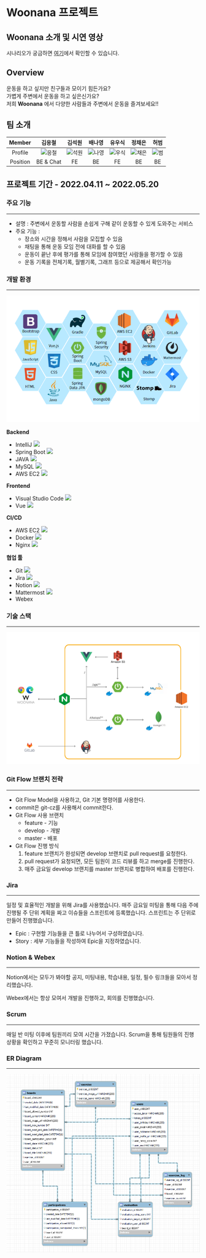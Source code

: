 # Woonana 프로젝트

## Woonana 소개 및 시연 영상

시나리오가 궁금하면 [여기]()에서 확인할 수 있습니다.

## Overview

운동을 하고 싶지만 친구들과 모이기 힘든가요?<br>
가볍게 주변에서 운동을 하고 싶은신가요?<br>
저희 **Woonana** 에서 다양한 사람들과 주변에서 운동을 즐겨보세요!!

## 팀 소개

|  Member  |  김응철   |  김석원   |  배나영   |  유우식   |  정채은   |  허범   |
| :------: | :-------: | :-------: | :-------: | :-------: | :-------: | :-----: |
| Profile  | ![응철]() | ![석원]() | ![나영]() | ![우식]() | ![채은]() | ![범]() |
| Position | BE & Chat |    FE     |    BE     |    FE     |    BE     |   BE    |

## 프로젝트 기간 - 2022.04.11 ~ 2022.05.20

### 주요 기능

---

- 설명 : 주변에서 운동할 사람을 손쉽게 구해 같이 운동할 수 있게 도와주는 서비스
- 주요 기능 :
  - 장소와 시간을 정해서 사람을 모집할 수 있음
  - 채팅을 통해 운동 모임 전에 대화를 할 수 있음
  - 운동이 끝난 후에 평가를 통해 모임에 참여했던 사람들을 평가할 수 있음
  - 운동 기록을 전체기록, 월별기록, 그래프 등으로 제공해서 확인가능

### 개발 환경

---

![기술스택](README.assets/%EA%B8%B0%EC%88%A0%EC%8A%A4%ED%83%9D.png)

**Backend**

- IntelliJ <img src="https://img.shields.io/badge/IntelliJ-000000?style=flat-square&logo=IntelliJIDEA&logoColor=white"/>
- Spring Boot <img src="https://img.shields.io/badge/Spring Boot-6DB33F?style=flat-square&logo=Spring Boot&logoColor=white"/>
- JAVA <img src="https://img.shields.io/badge/Java-007396?style=flat-square&logo=Java&logoColor=white"/>
- MySQL <img src="https://img.shields.io/badge/MySQL-4479A1?style=flat-square&logo=MySQL&logoColor=white"/>
- AWS EC2 <img src="https://img.shields.io/badge/AWS EC2-232F3E?style=flat-square&logo=Amazon AWS&logoColor=white"/>

**Frontend**

- Visual Studio Code <img src="https://img.shields.io/badge/Visual Studio Code-007ACC?style=flat-square&logo=Visual Studio Code&logoColor=white"/>
- Vue <img src="https://img.shields.io/badge/Vue.js-4FC08D?style=flat-square&logo=vue.js&logoColor=black"/>

**CI/CD**

- AWS EC2 <img src="https://img.shields.io/badge/AWS EC2-232F3E?style=flat-square&logo=Amazon AWS&logoColor=white"/>
- Docker <img src="https://img.shields.io/badge/Docker-2496ED?style=flat-square&logo=Docker&logoColor=black"/>
- Nginx <img src="https://img.shields.io/badge/nginx-009639?style=flat-square&logo=nginx&logoColor=black"/>

**협업 툴**

- Git <img src="https://img.shields.io/badge/git-F05032?style=flat-square&logo=Git&logoColor=white"/>
- Jira <img src="https://img.shields.io/badge/jira-0052CC?style=flat-square&logo=Jirasoftware&logoColor=white"/>
- Notion <img src="https://img.shields.io/badge/Notion-000000?style=flat-square&logo=Notion&logoColor=white"/>
- Mattermost <img src="https://img.shields.io/badge/Mattermost-0058CC?style=flat-square&logo=Mattermost&logoColor=white"/>
- Webex

### 기술 스택

---

![서비스흐름도](README.assets/%EC%84%9C%EB%B9%84%EC%8A%A4%ED%9D%90%EB%A6%84%EB%8F%84.png)

### Git Flow 브랜치 전략

---

- Git Flow Model을 사용하고, Git 기본 명령어를 사용한다.
- commit은 git-cz를 사용해서 commit한다.
- Git Flow 사용 브랜치
  - feature - 기능
  - develop - 개발
  - master - 배포
- Git Flow 진행 방식
  1. feature 브랜치가 완성되면 develop 브랜치로 pull request를 요청한다.
  2. pull request가 요청되면, 모든 팀원이 코드 리뷰를 하고 merge를 진행한다.
  3. 매주 금요일 develop 브랜치를 master 브랜치로 병합하여 배포를 진행한다.

### Jira

---

일정 및 효율적인 개발을 위해 Jira를 사용했습니다. 매주 금요일 미팅을 통해 다음 주에 진행될 주 단위 계획을 짜고 이슈들을 스프린트에 등록했습니다.
스프린트는 주 단위로 만들어 진행했습니다.

- Epic : 구현할 기능들을 큰 틀로 나누어서 구성하였습니다.
- Story : 세부 기능들을 작성하여 Epic을 지정하였습니다.

### Notion & Webex

---

Notion에서는 모두가 봐야할 공지, 미팅내용, 학습내용, 일정, 필수 링크들을 모아서 정리했습니다.

Webex에서는 항상 모여서 개발을 진행하고, 회의를 진행했습니다.

### Scrum

---

매일 반 미팅 이후에 팀원끼리 모여 시간을 가졌습니다. Scrum을 통해 팀원들의 진행 상황을 확인하고 꾸준히 모니터링 했습니다.

### ER Diagram

---

![자율플젝ERD](README.assets/ERD%20%EB%8B%A4%EC%9D%B4%EC%96%B4%EA%B7%B8%EB%9E%A8.png)
